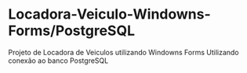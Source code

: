 # Locadora-Veiculo-Windowns-Forms/PostgreSQL
Projeto de Locadora de Veiculos utilizando Windowns Forms
Utilizando conexão ao banco PostgreSQL
